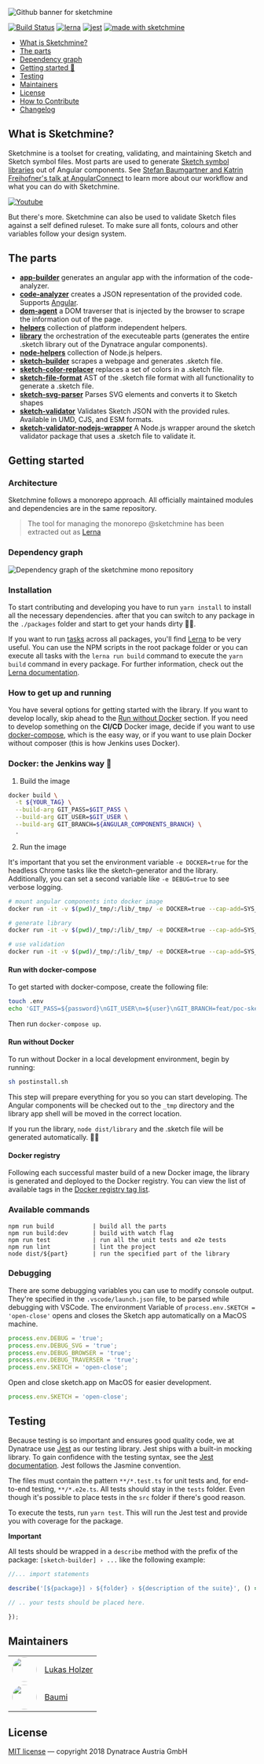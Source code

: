 ![Github banner for sketchmine](https://dt-cdn.net/images/github-banner-2x-1777-2b23e499af.png)

[![Build Status](https://dev.azure.com/sketchmine/sketchmine/_apis/build/status/Dynatrace.sketchmine)](https://dev.azure.com/sketchmine/sketchmine/_build/latest?definitionId=1) [![lerna](https://img.shields.io/badge/maintained%20with-lerna-cc00ff.svg)](https://lernajs.io/) [![jest](https://img.shields.io/badge/tested_with-jest-99424f.svg)](https://github.com/facebook/jest)
[![made with sketchmine](https://dt-cdn.net/images/made-with-sketchmine-2a0b31-1-3d32502b89.svg)](https://github.com/Dynatrace/sketchmine/)

* [What is Sketchmine?](#what-is-sketchmine)
* [The parts](#the-parts)
* [Dependency graph](#dependency-graph)
* [Getting started 🚀](#installation)
* [Testing](#testing)
* [Maintainers](#maintainers)
* [License](#license)
* [How to Contribute](./CONTRIBUTING.md)
* [Changelog](./CHANGELOG.md)

## What is Sketchmine?

Sketchmine is a toolset for creating, validating, and maintaining Sketch and Sketch symbol files. Most parts are used to generate [Sketch symbol libraries](https://sketchapp.com/docs/libraries/library-symbols) out of Angular components. See [Stefan Baumgartner and Katrin Freihofner's talk at AngularConnect](https://www.youtube.com/watch?v=3_XvaSD_0xo) to learn more about our workflow and what you can do with Sketchmine.

[![Youtube](https://img.youtube.com/vi/3_XvaSD_0xo/0.jpg)](https://www.youtube.com/watch?v=3_XvaSD_0xo)

But there's more. Sketchmine can also be used to validate Sketch files against a self defined ruleset. To make sure all fonts, colours and other variables follow your design system.

## The parts

* [**app-builder**](./packages/app-builder/README.md) generates an angular app with the information of the code-analyzer.
* [**code-analyzer**](./packages/code-analyzer/README.md) creates a JSON representation of the provided code. Supports [Angular](https://angular.io/).
* [**dom-agent**](./packages/dom-agent/README.md) a DOM traverser that is injected by the browser to scrape the information out of the page.
* [**helpers**](./packages/helpers/README.md) collection of platform independent helpers.
* [**library**](./packages/library/README.md) the orchestration of the executeable parts (generates the entire .sketch library out of the Dynatrace angular components).
* [**node-helpers**](./packages/node-helpers/README.md) collection of Node.js helpers.
* [**sketch-builder**](./packages/sketch-builder/README.md) scrapes a webpage and generates .sketch file.
* [**sketch-color-replacer**](./packages/sketch-color-replacer/README.md) replaces a set of colors in a .sketch file.
* [**sketch-file-format**](./packages/sketch-file-format/README.md) AST of the .sketch file format with all functionality to generate a .sketch file.
* [**sketch-svg-parser**](./packages/sketch-svg-parser/README.md) Parses SVG elements and converts it to Sketch shapes
* [**sketch-validator**](./packages/sketch-validator/README.md) Validates Sketch JSON with the provided rules. Available in UMD, CJS, and ESM formats.
* [**sketch-validator-nodejs-wrapper**](./packages/sketch-validator-nodejs-wrapper/README.md) A Node.js wrapper around the sketch validator package that uses a .sketch file to validate it.

## Getting started

### Architecture

Sketchmine follows a monorepo approach. All officially maintained modules and dependencies are in the same repository.

> The tool for managing the monorepo @sketchmine has been extracted out as [Lerna](https://github.com/lerna/lerna)

### Dependency graph

![Dependency graph of the sketchmine mono repository](https://dt-cdn.net/images/dependency-graph-3920-82e93eaddf.png)


### Installation

To start contributing and developing you have to run `yarn install` to install all the necessary dependencies.
after that you can switch to any package in the `./packages` folder and start to get your hands dirty 👷🏼‍.

If you want to run [tasks](https://docs.npmjs.com/misc/scripts) across all packages, you'll find [Lerna](https://lernajs.io/) to be very useful. You can use the NPM scripts in the root package folder or you can execute all tasks with the `lerna run build` command to execute the `yarn build` command in every package. For further information, check out the [Lerna documentation](https://lernajs.io/).

### How to get up and running

You have several options for getting started with the library. If you want to develop locally, skip ahead to the [Run without Docker](#run-without-docker) section. If you need to develop something on the **CI/CD** Docker image, decide if you want to use [docker-compose](#run-with-docker-compose), which is the easy way, or if you want to use plain Docker without composer (this is how Jenkins uses Docker).

### Docker: the Jenkins way 🐳

1. Build the image

  ```bash
  docker build \
    -t ${YOUR_TAG} \
    --build-arg GIT_PASS=$GIT_PASS \
    --build-arg GIT_USER=$GIT_USER \
    --build-arg GIT_BRANCH=${ANGULAR_COMPONENTS_BRANCH} \
    .
  ```

2. Run the image

It's important that you set the environment variable `-e DOCKER=true` for the headless Chrome tasks like the sketch-generator and the library. Additionally, you can set a second variable like `-e DEBUG=true` to see verbose logging.

  ```bash
  # mount angular components into docker image
  docker run -it -v $(pwd)/_tmp/:/lib/_tmp/ -e DOCKER=true --cap-add=SYS_ADMIN ${container} ls -lah _tmp

  # generate library
  docker run -it -v $(pwd)/_tmp/:/lib/_tmp/ -e DOCKER=true --cap-add=SYS_ADMIN ${container} node dist/library

  # use validation
  docker run -it -v $(pwd)/_tmp/:/lib/_tmp/ -e DOCKER=true --cap-add=SYS_ADMIN ${container} node dist/sketch-validator --file="/path/to/file.sketch"
  ```

#### Run with docker-compose

To get started with docker-compose, create the following file:

```bash
touch .env
echo 'GIT_PASS=${password}\nGIT_USER\n=${user}\nGIT_BRANCH=feat/poc-sketch' > .env
```

Then run `docker-compose up`.

#### Run without Docker

To run without Docker in a local development environment, begin by running:

```bash
sh postinstall.sh
```

This step will prepare everything for you so you can start developing.
The Angular components will be checked out to the `_tmp` directory and the library app shell will be moved in the correct location.

If you run the library, `node dist/library` and the .sketch file will be generated automatically. 🤘🏻

#### Docker registry

Following each successful master build of a new Docker image, the library is generated and deployed to the Docker registry.
You can view the list of available tags in the [Docker registry tag list](https://webkins.lab.dynatrace.org:5000/v2/ng-sketch/tags/list).


### Available commands

```
npm run build           | build all the parts
npm run build:dev       | build with watch flag
npm run test            | run all the unit tests and e2e tests
npm run lint            | lint the project
node dist/${part}       | run the specified part of the library
```

### Debugging

There are some debugging variables you can use to modify console output.
They're specified in the `.vscode/launch.json` file, to be parsed while debugging with VSCode.
The environment Variable of `process.env.SKETCH = 'open-close'` opens and closes the Sketch app automatically on a MacOS machine.

``` javascript
process.env.DEBUG = 'true';
process.env.DEBUG_SVG = 'true';
process.env.DEBUG_BROWSER = 'true';
process.env.DEBUG_TRAVERSER = 'true';
process.env.SKETCH = 'open-close';
```

Open and close sketch.app on MacOS for easier development.

``` javascript
process.env.SKETCH = 'open-close';
```

## Testing

Because testing is so important and ensures good quality code, we at Dynatrace use [Jest](https://github.com/facebook/jest) as our testing library. Jest ships with a built-in mocking library. To gain confidence with the testing syntax, see the [Jest documentation](https://jestjs.io/docs/en/jest-platform). Jest follows the Jasmine convention. <!-- CT: I've inserted a link to Jest documentation, but I suspect you can find a better page to link to -->

The files must contain the pattern `**/*.test.ts` for unit tests and, for end-to-end testing, `**/*.e2e.ts`. All tests should stay in the `tests` folder. Even though it's possible to place tests in the `src` folder if there's good reason.

To execute the tests, run `yarn test`. This will run the Jest test and provide you with coverage for the package.

**Important**

All tests should be wrapped in a `describe` method with the prefix of the package: `[sketch-builder] › ...` like the following example:

```typescript
//... import statements

describe('[${package}] › ${folder} › ${description of the suite}', () => {

// .. your tests should be placed here.

});
```

## Maintainers

<table>
  <tr>
    <td style="width: 50px; height: 50px;">
      <img src="https://avatars2.githubusercontent.com/u/11156362?s=50&v=4" style="border-radius: 50%; width: 100%;">
    </td>
    <td style="line-height: 50px;"><a href="https://github.com/lukasholzer">Lukas Holzer</a></td>
  </tr>
  <tr>
    <td style="width: 50px; height: 50px;">
      <img src="https://avatars2.githubusercontent.com/u/1374451?s=50&v=4" style="border-radius: 50%; width: 100%;">
    </td>
    <td style="line-height: 50px;"><a href="https://github.com/ddprrt">Baumi</a></td>
  </tr>
</table>

## License

[MIT license](LICENSE) — copyright 2018 Dynatrace Austria GmbH
